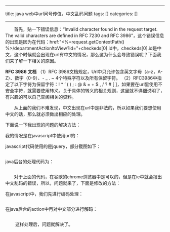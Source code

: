 
--- 
title:  java web中url问号传值，中文乱码问题 
tags: []
categories: [] 

---
       首先，贴一下错误信息：“Invalid character found in the request target. The valid characters are defined in RFC 7230 and RFC 3986”，这个错误信息的出现是因为在代码：href:"&lt;%=request.getContextPath() %&gt;/departmentAction!toView?id="+checkeds[0].id中，checkeds[0].id是中文，这个时候就会出现在url有中文的情况，那么这为什么会导致错误呢？下面我们来了解一下相关的原因。

**RFC 3986 文档**  （1）RFC 3986文档规定，Url中只允许包含英文字母（a-z，A-Z）、数字（0-9）、- _ . ~ 4个特殊字符以及所有保留字符。 （2）RFC3986中指定了以下字符为保留字符：! * ’ ( ) ; : @ &amp; = + $ , / ? # [ ]，如果要在url里使用不安全字符，就需要使用转义。关于具体的转义的相关规则，这里就不详细说明了，有兴趣的可以自己查阅相关的资料。

       从上面的我们不难发现，中文出现在url中是非法的，所以如果我们要想使用中文的话，那么就必须做出相应的处理。

下面说一下我出现的问题的解决方法：

我的情况是在javascript中使用url的：

javascript代码使用的是jquery，部分截图如下：

<img src="https://img-blog.csdn.net/20171201105658832?watermark/2/text/aHR0cDovL2Jsb2cuY3Nkbi5uZXQvcXFfMjk4ODM1OTE=/font/5a6L5L2T/fontsize/400/fill/I0JBQkFCMA==/dissolve/70/gravity/Center" alt=""> 

java后台的处理代码为：

 

<img src="https://img-blog.csdn.net/20171201105912904" alt=""> 

       对于上面的代码，在谷歌的chrome浏览器中是可以的，但是在ie中就会报出中文乱码的错误，所以，问题就来了，下面是修改的方法：

在javascript中，我们先进行编码处理：

<img src="https://img-blog.csdn.net/20171201110358616" alt=""> 

在java后台的action中再对中文部分进行解码：

<img src="https://img-blog.csdn.net/20171201110231537" alt=""> 

        这样处理后，问题就解决了。
